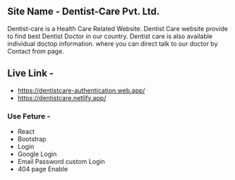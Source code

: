 ## Site Name - Dentist-Care Pvt. Ltd.

Dentist-care is a Health Care Related Website. Dentist Care website provide to find best Dentist Doctor in our country. Dentist care is also available individual doctop information.
where you can direct talk to our doctor by Contact from page.

## Live Link -

- https://dentistcare-authentication.web.app/
- https://dentistcare.netlify.app/

### Use Feture -

- React
- Bootstrap
- Login
- Google Login
- Email Password custom Login
- 404 page Enable
